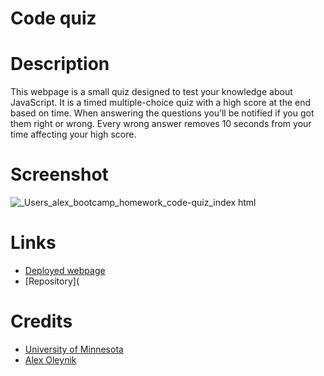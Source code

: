 # Code quiz

# Description

This webpage is a small quiz designed to test your knowledge about JavaScript. It is a timed multiple-choice quiz with a high score at the end based on time. When answering the questions you’ll be notified if you got them right or wrong. Every wrong answer removes 10 seconds from your time affecting your high score.

# Screenshot

![_Users_alex_bootcamp_homework_code-quiz_index html](https://user-images.githubusercontent.com/110851664/191383912-8cfbff8d-fcb9-4d24-b713-5ce4f96b383d.png)

# Links
* [Deployed webpage](https://alexo16.github.io/code-quiz/)
* [Repository](


# Credits
* [University of Minnesota](https://courses.bootcampspot.com/courses/2176/assignments/38775?module_item_id=750350)
* [Alex Oleynik](https://github.com/AlexO16)
